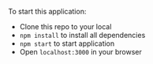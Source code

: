 To start this application:

- Clone this repo to your local
- `npm install` to install all dependencies
- `npm start` to start application
- Open `localhost:3000` in your browser
